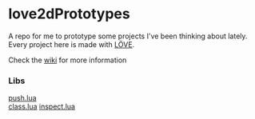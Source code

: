 # love2dPrototypes
A repo for me to prototype some projects I've been thinking about lately.  
Every project here is made with [LÖVE](https://love2d.org/).

Check the [wiki](https://github.com/zeOxx/love2dPrototypes/wiki) for more information

### Libs
[push.lua](https://github.com/Ulydev/push)  
[class.lua](https://github.com/jonstoler/class.lua)
[inspect.lua](https://github.com/kikito/inspect.lua)
